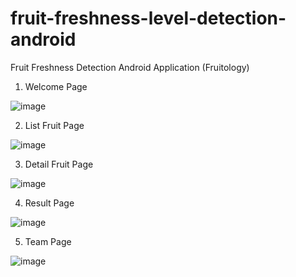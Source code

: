 # fruit-freshness-level-detection-android
Fruit Freshness Detection Android Application (Fruitology)


1. Welcome Page

![image](https://user-images.githubusercontent.com/51994620/173272467-0abfccbd-93bc-45cf-b721-5c8bfdf1a97c.png)

2. List Fruit Page

![image](https://user-images.githubusercontent.com/51994620/173272486-c56f45c6-020e-4a9e-8727-5a87cc2b02ab.png)

3. Detail Fruit Page

![image](https://user-images.githubusercontent.com/51994620/173272501-748f8b78-d49d-4926-b20d-42f491982615.png)

4. Result Page

![image](https://user-images.githubusercontent.com/51994620/173272527-d4e3ecf4-ebe9-430f-93fa-54177d9bf4d4.png)

5. Team Page

![image](https://user-images.githubusercontent.com/51994620/173272542-0745570c-c716-4be0-8e4d-3cfab7e681d3.png)

